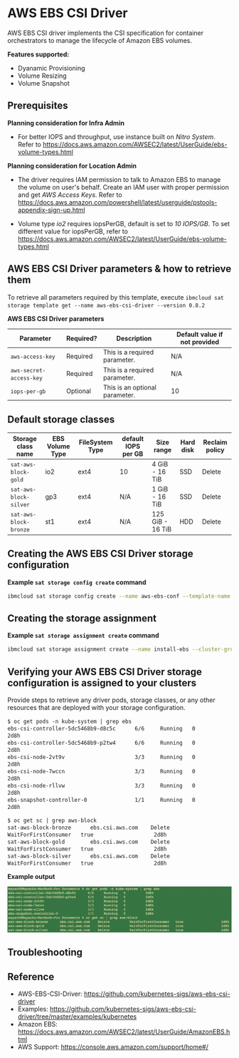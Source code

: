 # AWS EBS CSI Driver

AWS EBS CSI driver implements the CSI specification for container orchestrators to manage the lifecycle of Amazon EBS volumes.

**Features supported:**
- Dyanamic Provisioning
- Volume Resizing
- Volume Snapshot 

## Prerequisites
**Planning consideration for Infra Admin**
-  For better IOPS and throughput, use instance built on *Nitro System*. Refer to 
https://docs.aws.amazon.com/AWSEC2/latest/UserGuide/ebs-volume-types.html

**Planning consideration for Location Admin**
- The driver requires IAM permission to talk to Amazon EBS to manage the volume on user's behalf. Create an IAM user with proper permission and get *AWS Access Keys*. Refer to https://docs.aws.amazon.com/powershell/latest/userguide/pstools-appendix-sign-up.html

- Volume type *io2* requires iopsPerGB, default is set to *10 IOPS/GB*.
  To set different value for iopsPerGB, refer to https://docs.aws.amazon.com/AWSEC2/latest/UserGuide/ebs-volume-types.html


## AWS EBS CSI Driver parameters & how to retrieve them

To retrieve all parameters required by this template, execute `ibmcloud sat storage template get --name aws-ebs-csi-driver --version 0.8.2`

**AWS EBS CSI Driver parameters**

| Parameter | Required? | Description | Default value if not provided |
| --- | --- | --- | --- |
| `aws-access-key` | Required | This is a required parameter. | N/A |
| `aws-secret-access-key` | Required | This is a required parameter. | N/A | |
| `iops-per-gb` | Optional | This is an optional parameter.  | 10 |


## Default storage classes

| Storage class name | EBS Volume Type | FileSystem Type | default IOPS per GB | Size range | Hard disk | Reclaim policy |
| --- | --- | --- | --- | --- | --- | --- |
| `sat-aws-block-gold` | io2 | ext4 | 10 | 4 GiB - 16 TiB | SSD | Delete | 
| `sat-aws-block-silver` | gp3 | ext4 | N/A | 1 GiB - 16 TiB | SSD | Delete | 
| `sat-aws-block-bronze` | st1 | ext4 | N/A | 125 GiB - 16 TiB | HDD | Delete | 


## Creating the AWS EBS CSI Driver storage configuration

**Example `sat storage config create` command**

```sh
ibmcloud sat storage config create --name aws-ebs-conf --template-name aws-ebs-csi-driver --template-version 0.8.2 -p "aws-access-key=<access-key-without-base64-encoding>" -p "aws-secret-access-key=<secret-access-key-without-base64-encoding>" -p "iops-per-gb=<iops-per-gb>"
```

## Creating the storage assignment

**Example `sat storage assignment create` command**

```sh
ibmcloud sat storage assignment create --name install-ebs --cluster-group <cluster-group> --configuration aws-ebs-conf
```

## Verifying your AWS EBS CSI Driver storage configuration is assigned to your clusters

Provide steps to retrieve any driver pods, storage classes, or any other resources that are deployed with your storage configuration.

```
$ oc get pods -n kube-system | grep ebs    
ebs-csi-controller-5dc5468b9-d8c5c      6/6     Running   0          2d8h
ebs-csi-controller-5dc5468b9-p2tw4      6/6     Running   0          2d8h
ebs-csi-node-2vt9v                      3/3     Running   0          2d8h
ebs-csi-node-7wccn                      3/3     Running   0          2d8h
ebs-csi-node-rllvw                      3/3     Running   0          2d8h
ebs-snapshot-controller-0               1/1     Running   0          2d8h
```

```
$ oc get sc | grep aws-block               
sat-aws-block-bronze      ebs.csi.aws.com    Delete          WaitForFirstConsumer   true                   2d8h
sat-aws-block-gold        ebs.csi.aws.com    Delete          WaitForFirstConsumer   true                   2d8h
sat-aws-block-silver      ebs.csi.aws.com    Delete          WaitForFirstConsumer   true                   2d8h
```


**Example output**

![Example Output](./images/output.png)


## Troubleshooting


## Reference

- AWS-EBS-CSI-Driver: https://github.com/kubernetes-sigs/aws-ebs-csi-driver
- Examples: https://github.com/kubernetes-sigs/aws-ebs-csi-driver/tree/master/examples/kubernetes
- Amazon EBS: https://docs.aws.amazon.com/AWSEC2/latest/UserGuide/AmazonEBS.html
- AWS Support: https://console.aws.amazon.com/support/home#/
